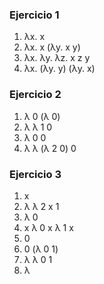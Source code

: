 ### Ejercicio 1
1. λx. x
2. λx. x (λy. x y)
3. λx. λy. λz. x z y
4. λx. (λy. y) (λy. x)

### Ejercicio 2
1. λ 0 (λ 0)
2. λ λ 1 0
3. λ 0 0
4. λ λ (λ 2 0) 0

### Ejercicio 3
1. x
2. λ λ 2 x 1
3. λ 0
4. x λ 0 x λ 1 x
5. 0
6. 0 (λ 0 1)
7. λ λ 0 1
8. λ 
